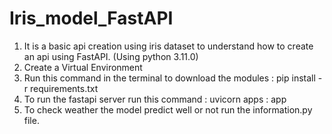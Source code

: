 
# Iris_model_FastAPI
1) It is a basic api creation using iris dataset to understand how to create an api using FastAPI.  (Using python 3.11.0)
2) Create a Virtual Environment
3) Run this command in the terminal to download the modules : pip install -r requirements.txt
4) To run the fastapi server run this command  : uvicorn apps : app
5) To check  weather the model predict well or not run the information.py file. 
